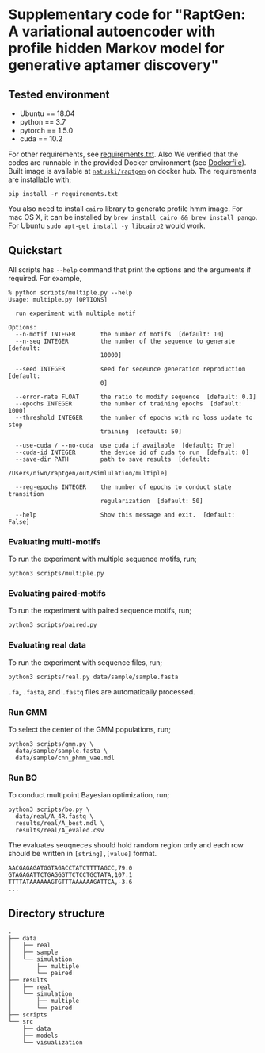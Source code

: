 # Supplementary code for "RaptGen: A variational autoencoder with profile hidden Markov model for generative aptamer discovery"

## Tested environment

* Ubuntu == 18.04
* python == 3.7
* pytorch == 1.5.0
* cuda == 10.2

For other requirements, see [requirements.txt](requirements.txt). Also We verified that the codes are runnable in the provided Docker environment (see [Dockerfile](Dockerfile)). Built image is available at [`natuski/raptgen`](https://hub.docker.com/repository/docker/natuski/raptgen) on docker hub. The requirements are installable with;

```shell
pip install -r requirements.txt
```

You also need to install `cairo` library to generate profile hmm image. For mac OS X, it can be installed by `brew install cairo && brew install pango`. For Ubuntu `sudo apt-get install -y libcairo2` would work.

## Quickstart

All scripts has `--help` command that print the options and the arguments if required. For example,

```text
% python scripts/multiple.py --help 
Usage: multiple.py [OPTIONS]

  run experiment with multiple motif

Options:
  --n-motif INTEGER       the number of motifs  [default: 10]
  --n-seq INTEGER         the number of the sequence to generate  [default:
                          10000]

  --seed INTEGER          seed for seqeunce generation reproduction  [default:
                          0]

  --error-rate FLOAT      the ratio to modify sequence  [default: 0.1]
  --epochs INTEGER        the number of training epochs  [default: 1000]
  --threshold INTEGER     the number of epochs with no loss update to stop
                          training  [default: 50]

  --use-cuda / --no-cuda  use cuda if available  [default: True]
  --cuda-id INTEGER       the device id of cuda to run  [default: 0]
  --save-dir PATH         path to save results  [default:
                          /Users/niwn/raptgen/out/simlulation/multiple]

  --reg-epochs INTEGER    the number of epochs to conduct state transition
                          regularization  [default: 50]

  --help                  Show this message and exit.  [default: False]
```

### Evaluating multi-motifs

To run the experiment with multiple sequence motifs, run;

```shell
python3 scripts/multiple.py 
```

### Evaluating paired-motifs

To run the experiment with paired sequence motifs, run;

```shell
python3 scripts/paired.py
```

### Evaluating real data

To run the experiment with sequence files, run;

```shell
python3 scripts/real.py data/sample/sample.fasta
```

`.fa`, `.fasta`, and `.fastq` files are automatically processed.

### Run GMM

To select the center of the GMM populations, run;

```shell
python3 scripts/gmm.py \
  data/sample/sample.fasta \
  data/sample/cnn_phmm_vae.mdl
```

### Run BO

To conduct multipoint Bayesian optimization, run;

```shell
python3 scripts/bo.py \
  data/real/A_4R.fastq \
  results/real/A_best.mdl \
  results/real/A_evaled.csv
```

The evaluates seuqneces should hold random region only and each row should be written in  `[string],[value]` format.

```text
AACGAGAGATGGTAGACCTATCTTTTAGCC,79.0
GTAGAGATTCTGAGGGTTCTCCTGCTATA,107.1
TTTTATAAAAAAGTGTTTAAAAAAGATTCA,-3.6
...
```

## Directory structure

```text
.
├── data
│   ├── real
│   ├── sample
│   └── simulation
│       ├── multiple
│       └── paired
├── results
│   ├── real
│   └── simulation
│       ├── multiple
│       └── paired
├── scripts
└── src
    ├── data
    ├── models
    └── visualization
```
